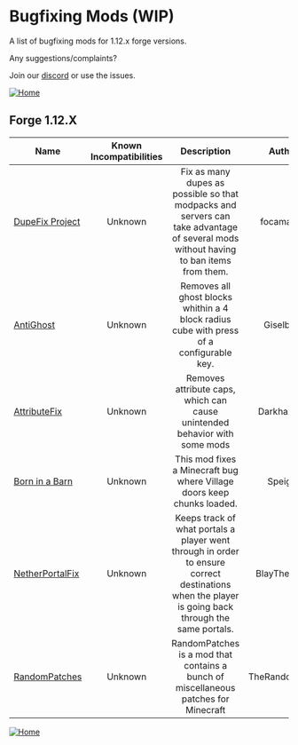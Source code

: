 # Bugfixing Mods (WIP)

A list of bugfixing mods for 1.12.x forge versions.

Any suggestions/complaints?

Join our [discord](https://discord.gg/8nzHYhVUQS) or use the issues.

[![Home](https://i.imgur.com/zGuelkW.png)](/README.md)

## Forge 1.12.X

| Name | Known Incompatibilities | Description | Author | Bugfixing | [Label](/README.md#labels) |
| --- | :---: | :---: | :---: | :---: | :---: |
| [DupeFix Project](https://www.curseforge.com/minecraft/mc-mods/dupefix-project) | Unknown | Fix as many dupes as possible so that modpacks and servers can take advantage of several mods without having to ban items from them. | focamacho | Both | none |
| [AntiGhost](https://www.curseforge.com/minecraft/mc-mods/antighost) | Unknown | Removes all ghost blocks whithin a 4 block radius cube with press of a configurable key. | Giselbaer | Client | none |
| [AttributeFix](https://www.curseforge.com/minecraft/mc-mods/attributefix) | Unknown | Removes attribute caps, which can cause unintended behavior with some mods | DarkhaxDev | Server | none |
| [Born in a Barn](https://www.curseforge.com/minecraft/mc-mods/born-in-a-barn) | Unknown | This mod fixes a Minecraft bug where Village doors keep chunks loaded. | Speiger | Server | none |
| [NetherPortalFix](https://www.curseforge.com/minecraft/mc-mods/netherportalfix) | Unknown | Keeps track of what portals a player went through in order to ensure correct destinations when the player is going back through the same portals. | BlayTheNinth | Server | none |
| [RandomPatches](https://www.curseforge.com/minecraft/mc-mods/randompatches-forge) | Unknown | RandomPatches is a mod that contains a bunch of miscellaneous patches for Minecraft | TheRandomLabs | Both | none |

[![Home](https://i.imgur.com/zGuelkW.png)](/README.md)
